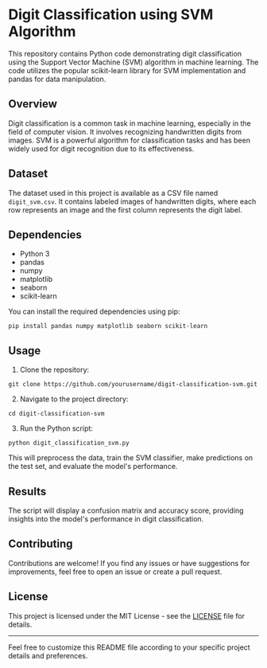 # Digit Classification using SVM Algorithm

This repository contains Python code demonstrating digit classification using the Support Vector Machine (SVM) algorithm in machine learning. The code utilizes the popular scikit-learn library for SVM implementation and pandas for data manipulation.

## Overview

Digit classification is a common task in machine learning, especially in the field of computer vision. It involves recognizing handwritten digits from images. SVM is a powerful algorithm for classification tasks and has been widely used for digit recognition due to its effectiveness.

## Dataset

The dataset used in this project is available as a CSV file named `digit_svm.csv`. It contains labeled images of handwritten digits, where each row represents an image and the first column represents the digit label.

## Dependencies

- Python 3
- pandas
- numpy
- matplotlib
- seaborn
- scikit-learn

You can install the required dependencies using pip:

```
pip install pandas numpy matplotlib seaborn scikit-learn
```

## Usage

1. Clone the repository:

```
git clone https://github.com/yourusername/digit-classification-svm.git
```

2. Navigate to the project directory:

```
cd digit-classification-svm
```

3. Run the Python script:

```
python digit_classification_svm.py
```

This will preprocess the data, train the SVM classifier, make predictions on the test set, and evaluate the model's performance.

## Results

The script will display a confusion matrix and accuracy score, providing insights into the model's performance in digit classification.

## Contributing

Contributions are welcome! If you find any issues or have suggestions for improvements, feel free to open an issue or create a pull request.

## License

This project is licensed under the MIT License - see the [LICENSE](LICENSE) file for details.

---

Feel free to customize this README file according to your specific project details and preferences.
